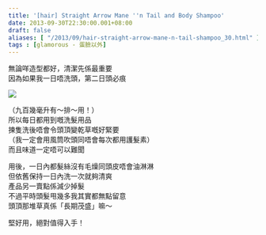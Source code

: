 ```yaml
---
title: '[hair] Straight Arrow Mane ''n Tail and Body Shampoo'
date: 2013-09-30T22:30:00.001+08:00
draft: false
aliases: [ "/2013/09/hair-straight-arrow-mane-n-tail-shampoo_30.html" ]
tags : [glamorous - 蛋臉以外]
---
```


無論咩造型都好，清潔先係最重要  
因為如果我一日唔洗頭，第二日頭必痕  

![](/images/manentail.jpg)

（九百幾毫升有～排～用！）  
所以每日都用到嘅洗髮用品  
揀隻洗後唔會令頭頂變乾草嘅好緊要  
（我一定會用風筒吹頭同唔會每次都用護髮素）  
而且味道一定唔可以難聞

  

用後，一日內都髮絲沒有毛燥同頭皮唔會油淋淋  
但依舊保持一日內洗一次就夠清爽  
產品另一賣點係減少掉髮  
不過平時頭髮甩幾多我其實都無點留意  
頭頂那堆草真係「長期茂盛」嘛～

  

堅好用，絕對值得入手！
